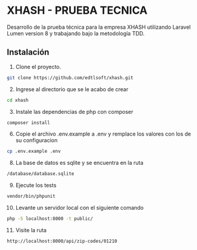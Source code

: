 # XHASH - PRUEBA TECNICA

Desarrollo de la prueba técnica para la empresa XHASH utilizando Laravel Lumen version 8 y trabajando bajo la metodología TDD.

## Instalación

1. Clone el proyecto.

```bash
git clone https://github.com/edtlsoft/xhash.git
```

2. Ingrese al directorio que se le acabo de crear

```bash
cd xhash
```

3. Instale las dependencias de php con composer

```bash
composer install
```

6. Copie el archivo .env.example a .env y remplace los valores con los de su configuracion

```bash
cp .env.example .env
```

8. La base de datos es sqlite y se encuentra en la ruta
```bash
/database/database.sqlite
```

9. Ejecute los tests

```bash
vendor/bin/phpunit
```

10. Levante un servidor local con el siguiente comando 

```bash
php -S localhost:8000 -t public/
```

11. Visite la ruta 

```bash
http://localhost:8000/api/zip-codes/01210
```
